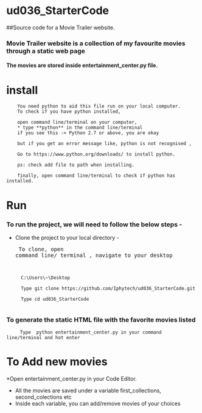 # ud036_StarterCode
##Source code for a Movie Trailer website.
### **Movie Trailer website** is a collection of my favourite movies through a static web page
#### The movies are stored inside entertainment_center.py file.

# install
	    You need python to aid this file run on your local computer.
		To check if you have python installed,

		open command line/terminal on your computer,
		* type **python** in the command line/terminal
		if you see this -> Python 2.7 or above, you are okay

		but if you get an error message like, python is not recognised , 

		Go to https://www.python.org/downloads/ to install python.

		ps: check add file to path when installing.

		finally, open command line/terminal to check if python has installed.

		

# Run
### To run the project, we will need to follow the below steps -
* Clone the project to your local directory - 
		<pre> To clone, open command line/ terminal , navigate to your desktop

		C:\Users\~\Desktop 

		Type git clone https://github.com/Iphytech/ud036_StarterCode.git 

		Type cd ud036_StarterCode 

### To generate the static HTML file with the favorite movies listed
		 Type  python entertainment_center.py in your command line/terminal and hot enter


# To Add new movies
*Open entertainment_center.py in your Code Editor.
* All the movies are saved under a variable first_collections, second_colections etc
* Inside each variable, you can add/remove movies of your choices

			